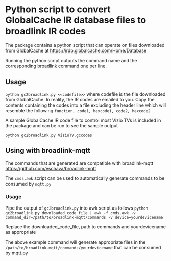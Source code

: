 # Python script to convert GlobalCache IR database files to broadlink IR codes
The package contains a python script that can operate on files downloaded from GlobalCache at https://irdb.globalcache.com/Home/Database

Running the python script outputs the command name and the corresponding broadlink command one per line.

## Usage
`python gc2broadlink.py <<codefile>>`
where codefile is the file downloaded from GlobalCache. In reality, the IR codes are emailed to you. Copy the contents containing the codes into a file excluding the header line which will resemble the following
`function, code1, hexcode1, code2, hexcode2`

A sample GlobalCache IR code file to control most Vizio TVs is included in the package and can be run to see the sample output

`python gc2broadlink.py VizioTV.gccodes`

## Using with broadlink-mqtt
The commands that are generated are compatible with broadlink-mqtt https://github.com/eschava/broadlink-mqtt

The `cmds.awk` script can be used to automatically generate commands to be consumed by `mqtt.py`

### Usage
Pipe the output of `gc2broadlink.py` into awk script as follows
`python gc2broadlink.py downloaded_code_file | awk -f cmds.awk -v command_dir=/path/to/broadlink-mqtt/commands -v device=yourdevicename`

Replace the downloaded_code_file, path to commands and yourdevicename as appropriate

The above example command will generate appropriate files in the `/path/to/broadlink-mqtt/commands/yourdevicename` that can be consumed by mqtt.py

